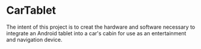 # CarTablet

The intent of this project is to creat the hardware and software necessary to integrate an Android tablet into a car's cabin for use as an entertainment and navigation device.
